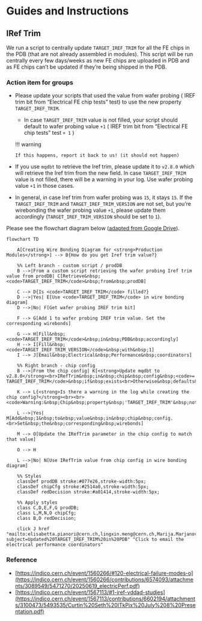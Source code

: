 # Guides and Instructions

## IRef Trim

We run a script to centrally update `TARGET_IREF_TRIM` for all the FE chips in
the PDB (that are not already assembled in modules). This script will be run
centrally every few days/weeks as new FE chips are uploaded in PDB and as FE
chips can’t be updated if they’re being shipped in the PDB.

### Action item for groups

- Please update your scripts that used the value from wafer probing ( IREF trim
  bit from “Electrical FE chip tests” test) to use the new property
  `TARGET_IREF_TRIM`.
  - In case `TARGET_IREF_TRIM` value is not filled, your script should default
    to wafer probing value `+1` ( IREF trim bit from “Electrical FE chip tests”
    test `+ 1` )

  !!! warning

      If this happens, report it back to us! (it should not happen)

- If you use `mqdbt` to retrieve the Iref trim, please update it to `v2.8.0`
  which will retrieve the Iref trim from the new field. In case
  `TARGET_IREF_TRIM` value is not filled, there will be a warning in your log.
  Use wafer probing value `+1` in those cases.
- In general, in case Iref trim from wafer probing was `15`, it stays `15`. If
  the `TARGET_IREF_TRIM` and `TARGET_IREF_TRIM_VERSION` are not set, but you’re
  wirebonding the wafer probing value `+1`, please update them accordingly
  (`TARGET_IREF_TRIM_VERSION` should be set to `1`).

Please see the flowchart diagram below
([adapted from Google Drive](https://drive.google.com/file/d/1aXKuzrX9OFWTlj0RLyq6FrhjVKi-I_V_/view?usp=sharing)).

```mermaid
flowchart TD

    A[Creating Wire Bonding Diagram for <strong>Production Modules</strong>] --> B{How do you get Iref trim value?}

    %% Left branch - custom script / prodDB
    B -->|From a custom script retrieving the wafer probing Iref trim value from prodDB| C[Retrieve&nbsp;<code>TARGET_IREF_TRIM</code>&nbsp;from&nbsp;prodDB]

    C --> D{Is <code>TARGET_IREF_TRIM</code> filled?}
    D -->|Yes| E[Use <code>TARGET_IREF_TRIM</code> in wire bonding diagram]
    D -->|No| F[Get wafer probing IREF trim bit]

    F --> G[Add 1 to wafer probing IREF trim value. Set the corresponding wirebonds]

    G --> H[Fill&nbsp;<code>TARGET_IREF_TRIM</code>&nbsp;in&nbsp;PDB&nbsp;accordingly]
    H --> I[Fill&nbsp;<code>TARGET_IREF_TRIM_VERSION</code>&nbsp;with&nbsp;1]
    I --> J[Email&nbsp;Electrical&nbsp;Performance&nbsp;coordinators]

    %% Right branch - chip config
    B -->|From the chip config| K[<strong>Update mqdbt to v2.8.0</strong><br>IRefTrim&nbsp;in&nbsp;chip&nbsp;config&nbsp;<code>= TARGET_IREF_TRIM</code>&nbsp;if&nbsp;exists<br>Otherwise&nbsp;defaults&nbsp;to&nbsp;wafer&nbsp;probing&nbsp;value]

    K --> L{<strong>Is there a warning in the log while creating the chip config?</strong><br><br><code>Warning:&nbsp;Chip&nbsp;property&nbsp;'TARGET_IREF_TRIM'&nbsp;not&nbsp;filled<br>Will&nbsp;resort&nbsp;to&nbsp;using&nbsp;wafer&nbsp;probing&nbsp;data</code>}

    L -->|Yes| M[Add&nbsp;1&nbsp;to&nbsp;value&nbsp;in&nbsp;chip&nbsp;config.<br>Set&nbsp;the&nbsp;corresponding&nbsp;wirebonds]

    M --> O[Update the IRefTrim parameter in the chip config to match that value]

    O --> H

    L -->|No| N[Use IRefTrim value from chip config in wire bonding diagram]

    %% Styles
    classDef prodDB stroke:#077e26,stroke-width:5px;
    classDef chipCfg stroke:#2514a0,stroke-width:5px;
    classDef redDecision stroke:#a01414,stroke-width:5px;

    %% Apply styles
    class C,D,E,F,G prodDB;
    class L,M,N,O chipCfg;
    class B,D redDecision;

    click J href "mailto:elisabetta.pianori@cern.ch,lingxin.meng@cern.ch,Marija.Marjanovic@cern.ch?subject=Updated%20TARGET_IREF_TRIM%20in%20PDB" "Click to email the electrical performance coordinators"
```

### Reference

- [https://indico.cern.ch/event/1560266/#120-electrical-failure-modes-o](https://indico.cern.ch/event/1560266/contributions/6574093/attachments/3089549/5471270/20250619_electricPerf.pdf)
- [https://indico.cern.ch/event/1567113/#1-iref-vddad-studies](https://indico.cern.ch/event/1567113/contributions/6602194/attachments/3100473/5493535/Curtin%20Seth%20ITkPix%20July%208%20Presentation.pdf)
